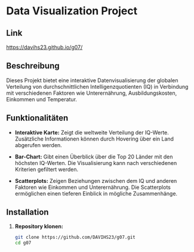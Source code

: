 # Data Visualization Project

## Link

https://davihs23.github.io/g07/

## Beschreibung

Dieses Projekt bietet eine interaktive Datenvisualisierung der globalen Verteilung von durchschnittlichen Intelligenzquotienten (IQ) in Verbindung mit verschiedenen Faktoren wie Unterernährung, Ausbildungskosten, Einkommen und Temperatur.

## Funktionalitäten

- **Interaktive Karte:** Zeigt die weltweite Verteilung der IQ-Werte. Zusätzliche Informationen können durch Hovering über ein Land abgerufen werden.

- **Bar-Chart:** Gibt einen Überblick über die Top 20 Länder mit den höchsten IQ-Werten. Die Visualisierung kann nach verschiedenen Kriterien gefiltert werden.

- **Scatterplots:** Zeigen Beziehungen zwischen dem IQ und anderen Faktoren wie Einkommen und Unterernährung. Die Scatterplots ermöglichen einen tieferen Einblick in mögliche Zusammenhänge.

## Installation

1. **Repository klonen:**
   ```bash
   git clone https://github.com/DAVIHS23/g07.git
   cd g07

